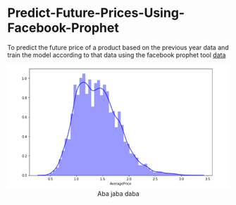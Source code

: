# Predict-Future-Prices-Using-Facebook-Prophet
To predict the future price of a product based on the previous year data and train the model according to that data using the facebook prophet tool
[data](avocado.csv)

<p align = "center"> <img src = "Fbprophet5.PNG"> <br> Aba jaba daba </p>
